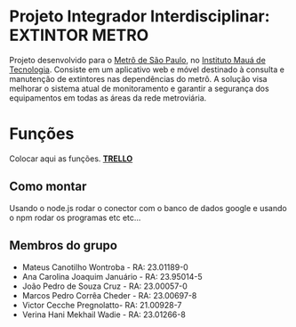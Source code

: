 # Projeto Integrador Interdisciplinar: EXTINTOR METRO

Projeto  desenvolvido para o [Metrô de São Paulo](https://www.metro.sp.gov.br/), no [Instituto Mauá de Tecnologia](https://maua.br/). Consiste em um aplicativo web e móvel destinado à consulta e manutenção de extintores nas dependências do metrô. A solução visa melhorar o sistema atual de monitoramento e garantir a segurança dos equipamentos em todas as áreas da rede metroviária.

# Funções

Colocar aqui as funções. [**TRELLO**](https://trello.com/b/KHaxIiSC/metro-day)

## Como montar

Usando o node.js rodar o conector com o banco de dados google e usando o npm rodar os programas etc etc...

## Membros do grupo

 - Mateus Canotilho Wontroba - RA: 23.01189-0
 - Ana Carolina Joaquim Januário - RA: 23.95014-5
 - João Pedro de Souza Cruz - RA: 23.00057-0
 - Marcos Pedro Corrêa Cheder - RA: 23.00697-8
 - Victor Cecche Pregnolatto- RA: 21.00928-7
 - Verina Hani Mekhail Wadie - RA: 23.01266-8
